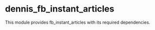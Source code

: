 # dennis_fb_instant_articles
This module provides fb_instant_articles with its required dependencies.
